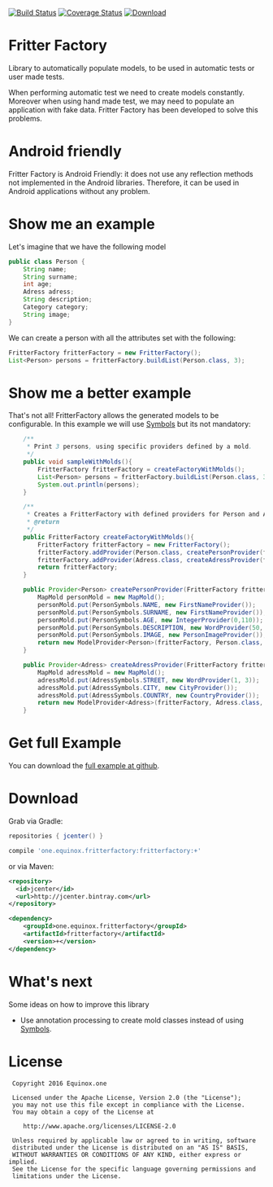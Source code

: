 [![Build Status](https://travis-ci.org/equinox-one/fritterfactory.svg?branch=master)](https://travis-ci.org/equinox-one/fritterfactory)
[![Coverage Status](https://coveralls.io/repos/equinox-one/fritterfactory/badge.svg?branch=master&service=github)](https://coveralls.io/github/equinox-one/fritterfactory?branch=master)
[![Download](https://api.bintray.com/packages/equinox-one/maven/fritterfactory/images/download.svg) ](https://bintray.com/equinox-one/maven/fritterfactory/_latestVersion)

# Fritter Factory
Library to automatically populate models, to be used in automatic tests or user made tests.

When performing automatic test we need to create models constantly.
Moreover when using hand made test, we may need to populate an application with fake data.
Fritter Factory has been developed to solve this problems.

# Android friendly
Fritter Factory is Android Friendly: it does not use any reflection methods not implemented in the Android libraries. Therefore, it can be used in Android applications without any problem.

# Show me an example
Let's imagine that we have the following model

```java
public class Person {
    String name;
    String surname;
    int age;
    Adress adress;
    String description;
    Category category;
    String image;
}
```

We can create a person with all the attributes set with the following:

```java
FritterFactory fritterFactory = new FritterFactory();
List<Person> persons = fritterFactory.buildList(Person.class, 3);
```


# Show me a better example

That's not all! FritterFactory allows the generated models to be configurable. In this example we will use [Symbols] but its not mandatory:

```java
    /**
     * Print 3 persons, using specific providers defined by a mold.
     */
    public void sampleWithMolds(){
        FritterFactory fritterFactory = createFactoryWithMolds();
        List<Person> persons = fritterFactory.buildList(Person.class, 3);
        System.out.println(persons);
    }

    /**
     * Creates a FritterFactory with defined providers for Person and Adress.
     * @return
     */
    public FritterFactory createFactoryWithMolds(){
        FritterFactory fritterFactory = new FritterFactory();
        fritterFactory.addProvider(Person.class, createPersonProvider(fritterFactory));
        fritterFactory.addProvider(Adress.class, createAdressProvider(fritterFactory));
        return fritterFactory;
    }

    public Provider<Person> createPersonProvider(FritterFactory fritterFactory){
        MapMold personMold = new MapMold();
        personMold.put(PersonSymbols.NAME, new FirstNameProvider());
        personMold.put(PersonSymbols.SURNAME, new FirstNameProvider());
        personMold.put(PersonSymbols.AGE, new IntegerProvider(0,110));
        personMold.put(PersonSymbols.DESCRIPTION, new WordProvider(50, 100));
        personMold.put(PersonSymbols.IMAGE, new PersonImageProvider());
        return new ModelProvider<Person>(fritterFactory, Person.class, personMold);
    }

    public Provider<Adress> createAdressProvider(FritterFactory fritterFactory){
        MapMold adressMold = new MapMold();
        adressMold.put(AdressSymbols.STREET, new WordProvider(1, 3));
        adressMold.put(AdressSymbols.CITY, new CityProvider());
        adressMold.put(AdressSymbols.COUNTRY, new CountryProvider());
        return new ModelProvider<Adress>(fritterFactory, Adress.class, adressMold);
    }
```

# Get full Example
You can download the [full example at github].

# Download

Grab via Gradle:
```groovy
repositories { jcenter() }

compile 'one.equinox.fritterfactory:fritterfactory:+'
```
or via Maven:
```xml
<repository>
  <id>jcenter</id>
  <url>http://jcenter.bintray.com</url>
</repository>

<dependency>
    <groupId>one.equinox.fritterfactory</groupId>
    <artifactId>fritterfactory</artifactId>
    <version>+</version>
</dependency>
```

# What's next
Some ideas on how to improve this library

 - Use annotation processing to create mold classes instead of using [Symbols].

License
=======

     Copyright 2016 Equinox.one

     Licensed under the Apache License, Version 2.0 (the "License");
     you may not use this file except in compliance with the License.
     You may obtain a copy of the License at

        http://www.apache.org/licenses/LICENSE-2.0

     Unless required by applicable law or agreed to in writing, software
     distributed under the License is distributed on an "AS IS" BASIS,
     WITHOUT WARRANTIES OR CONDITIONS OF ANY KIND, either express or implied.
     See the License for the specific language governing permissions and
     limitations under the License.



[Symbols]: https://github.com/equinox-one/symbols
[full example at github]: https://github.com/equinox-one/fritterfactory-example
